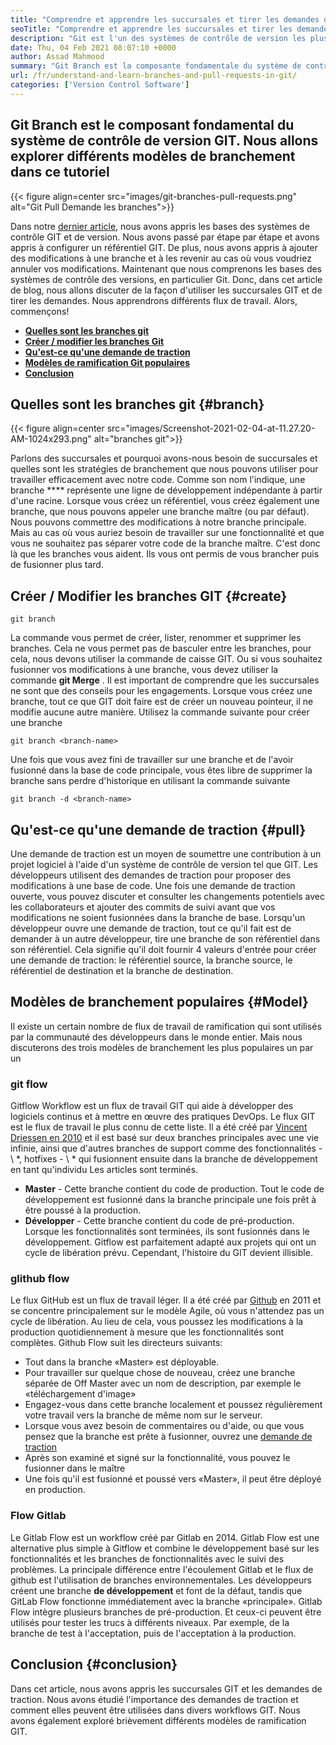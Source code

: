 ```yaml
---
title: "Comprendre et apprendre les succursales et tirer les demandes de Git" 
seoTitle: "Comprendre et apprendre les succursales et tirer les demandes de Git" 
description: "Git est l'un des systèmes de contrôle de version les plus populaires. Dans cette EWE, vous comprendrez comment utiliser les branches Git et les demandes de traction." 
date: Thu, 04 Feb 2021 08:07:10 +0000
author: Assad Mahmood
summary: "Git Branch est la composante fondamentale du système de contrôle de version GIT. Nous explorerons différents modèles de branchement dans ce tutoriel" 
url: /fr/understand-and-learn-branches-and-pull-requests-in-git/
categories: ['Version Control Software']
---
```


## Git Branch est le composant fondamental du système de contrôle de version GIT. Nous allons explorer différents modèles de branchement dans ce tutoriel

{{< figure align=center src="images/git-branches-pull-requests.png" alt="Git Pull Demande les branches">}}

Dans notre [dernier article][1], nous avons appris les bases des systèmes de contrôle GIT et de version. Nous avons passé par étape par étape et avons appris à configurer un référentiel GIT. De plus, nous avons appris à ajouter des modifications à une branche et à les revenir au cas où vous voudriez annuler vos modifications. Maintenant que nous comprenons les bases des systèmes de contrôle des versions, en particulier Git. Donc, dans cet article de blog, nous allons discuter de la façon d'utiliser les succursales GIT et de tirer les demandes. Nous apprendrons différents flux de travail. Alors, commençons!
  * **[Quelles sont les branches git][2]** 
  * **[Créer / modifier les branches Git][3]** 
  * **[Qu'est-ce qu'une demande de traction][4]** 
  * **[Modèles de ramification Git populaires][5]** 
  * [**Conclusion** ][6]

## Quelles sont les branches git   {#branch}

{{< figure align=center src="images/Screenshot-2021-02-04-at-11.27.20-AM-1024x293.png" alt="branches git">}}

Parlons des succursales et pourquoi avons-nous besoin de succursales et quelles sont les stratégies de branchement que nous pouvons utiliser pour travailler efficacement avec notre code. Comme son nom l'indique, une branche  ****  représente une ligne de développement indépendante à partir d'une racine.
Lorsque vous créez un référentiel, vous créez également une branche, que nous pouvons appeler une branche maître (ou par défaut). Nous pouvons commettre des modifications à notre branche principale. Mais au cas où vous auriez besoin de travailler sur une fonctionnalité et que vous ne souhaitez pas séparer votre code de la branche maître. C'est donc là que les branches vous aident. Ils vous ont permis de vous brancher puis de fusionner plus tard.

## Créer / Modifier les branches GIT   {#create}
```
git branch
```
La commande vous permet de créer, lister, renommer et supprimer les branches. Cela ne vous permet pas de basculer entre les branches, pour cela, nous devons utiliser la commande de caisse GIT. Ou si vous souhaitez fusionner vos modifications à une branche, vous devez utiliser la commande **git Merge** .
Il est important de comprendre que les succursales ne sont que des conseils pour les engagements. Lorsque vous créez une branche, tout ce que GIT doit faire est de créer un nouveau pointeur, il ne modifie aucune autre manière.
Utilisez la commande suivante pour créer une branche
```
git branch <branch-name>
```
Une fois que vous avez fini de travailler sur une branche et de l'avoir fusionné dans la base de code principale, vous êtes libre de supprimer la branche sans perdre d'historique en utilisant la commande suivante
```
git branch -d <branch-name>
```

## Qu'est-ce qu'une demande de traction   {#pull}
Une demande de traction est un moyen de soumettre une contribution à un projet logiciel à l'aide d'un système de contrôle de version tel que GIT. Les développeurs utilisent des demandes de traction pour proposer des modifications à une base de code. Une fois une demande de traction ouverte, vous pouvez discuter et consulter les changements potentiels avec les collaborateurs et ajouter des commits de suivi avant que vos modifications ne soient fusionnées dans la branche de base.
Lorsqu'un développeur ouvre une demande de traction, tout ce qu'il fait est de demander à un autre développeur, tire une branche de son référentiel dans son référentiel. Cela signifie qu'il doit fournir 4 valeurs d'entrée pour créer une demande de traction: le référentiel source, la branche source, le référentiel de destination et la branche de destination.

## Modèles de branchement populaires   {#Model}
Il existe un certain nombre de flux de travail de ramification qui sont utilisés par la communauté des développeurs dans le monde entier. Mais nous discuterons des trois modèles de branchement les plus populaires un par un

### git flow
Gitflow Workflow est un flux de travail GIT qui aide à développer des logiciels continus et à mettre en œuvre des pratiques DevOps. Le flux GIT est le flux de travail le plus connu de cette liste. Il a été créé par [Vincent Driessen en 2010][7] et il est basé sur deux branches principales avec une vie infinie, ainsi que d'autres branches de support comme des fonctionnalités - \ *, hotfixes - \ * qui fusionnent ensuite dans la branche de développement en tant qu'individu Les articles sont terminés.
  * **Master**  - Cette branche contient du code de production. Tout le code de développement est fusionné dans la branche principale une fois prêt à être poussé à la production.
  * **Développer**  - Cette branche contient du code de pré-production. Lorsque les fonctionnalités sont terminées, ils sont fusionnés dans le développement.
Gitflow est parfaitement adapté aux projets qui ont un cycle de libération prévu. Cependant, l'histoire du GIT devient illisible.

### glithub flow
Le flux GitHub est un flux de travail léger. Il a été créé par [Github][8] en 2011 et se concentre principalement sur le modèle Agile, où vous n'attendez pas un cycle de libération. Au lieu de cela, vous poussez les modifications à la production quotidiennement à mesure que les fonctionnalités sont complètes.
Github Flow suit les directeurs suivants:
  * Tout dans la branche «Master» est déployable.
  * Pour travailler sur quelque chose de nouveau, créez une branche séparée de Off Master avec un nom de description, par exemple le «téléchargement d'image»
  * Engagez-vous dans cette branche localement et poussez régulièrement votre travail vers la branche de même nom sur le serveur.
  * Lorsque vous avez besoin de commentaires ou d'aide, ou que vous pensez que la branche est prête à fusionner, ouvrez une [demande de traction][4]
  * Après son examiné et signé sur la fonctionnalité, vous pouvez le fusionner dans le maître
  * Une fois qu'il est fusionné et poussé vers «Master», il peut être déployé en production.

### Flow Gitlab
Le Gitlab Flow est un workflow créé par Gitlab en 2014. Gitlab Flow est une alternative plus simple à Gitflow et combine le développement basé sur les fonctionnalités et les branches de fonctionnalités avec le suivi des problèmes. La principale différence entre l'écoulement Gitlab et le flux de github est l'utilisation de branches environnementales.
Les développeurs créent une branche **de développement**  et font de la défaut, tandis que GitLab Flow fonctionne immédiatement avec la branche «principale». Gitlab Flow intègre plusieurs branches de pré-production. Et ceux-ci peuvent être utilisés pour tester les trucs à différents niveaux. Par exemple, de la branche de test à l'acceptation, puis de l'acceptation à la production.

## Conclusion   {#conclusion}
Dans cet article, nous avons appris les succursales GIT et les demandes de traction. Nous avons étudié l'importance des demandes de traction et comment elles peuvent être utilisées dans divers workflows GIT. Nous avons également exploré brièvement différents modèles de ramification GIT.

  
[1]: https://blog.containerize.com/2021/01/08/guide-to-version-control-and-source-code-management-using-git/
[2]: #branch
[3]: #create
[4]: #pull
[5]: #model
[6]: #conclusion
[7]: https://nvie.com/posts/a-successful-git-branching-model/
[8]: http://scottchacon.com/2011/08/31/github-flow.html
